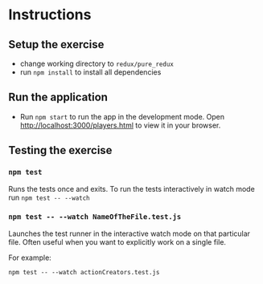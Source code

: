# Instructions

## Setup the exercise

- change working directory to `redux/pure_redux`
- run `npm install` to install all dependencies

## Run the application

- Run `npm start` to run the app in the development mode. Open
  [http://localhost:3000/players.html](http://localhost:3000/players.html)
  to view it in your browser.

## Testing the exercise

### `npm test`

Runs the tests once and exits. To run the tests interactively in watch mode
run `npm test -- --watch`

### `npm test -- --watch NameOfTheFile.test.js`

Launches the test runner in the interactive watch mode on that particular file.
Often useful when you want to explicitly work on a single file.

For example:

```
npm test -- --watch actionCreators.test.js
```

